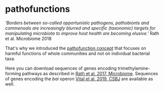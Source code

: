 # pathofunctions
<em>'Borders between so-called opportunistic pathogens, pathobionts and commensals are increasingly blurred and specific (taxonomic) targets for manipulating microbiota to improve host health are becoming elusive.' </em> Rath et al. Microbiome 2018

That's why we introduced the [pathofunction concept](https://microbiomejournal.biomedcentral.com/articles/10.1186/s40168-018-0542-0) that focuses on harmful functions of whole communities and not on individual bacterial taxa.

Here you can download sequences of genes encoding trimethylamine-forming pathways as described in [Rath et al. 2017, Microbiome](https://microbiomejournal.biomedcentral.com/articles/10.1186/s40168-017-0271-9).
Sequences of genes encoding the <em>bai</em> operon [Vital et al. 2019, CSBJ](https://www.sciencedirect.com/science/article/pii/S2001037019302235?via%3Dihub) are available as well.
